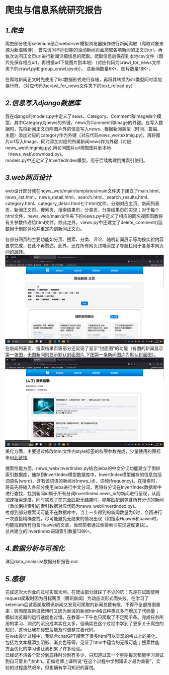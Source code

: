 # 爬虫与信息系统研究报告
## *1.爬虫*
爬虫部分使用selenium结合webdriver模拟浏览器操作进行新闻爬取（爬取对象来源为新浪微博），首先访问不同日期的滚动新闻页面爬取各项新闻的正文页url，再依次访问正文页url进行新闻详细信息的爬取。爬取信息后保存到本地csv文件（图片先保存相应url，再根据url下载图片到本地）（对应代码为crawl_for_news文件夹下的crawl.py和group_crawl.ipynb）。 总新闻数量6K+，图片数量18K+。
   
在爬取新闻正文时先使用了list数据形式进行存储，再将其转换为str类型同时添加换行符。（对应代码为crawl_for_news文件夹下的text_reload.py）  
## *2.信息写入django数据库*
我在django的models.py中定义了news、Category、Comment和Image四个模型，其中Category为news的外键，news为Comment和Image的外键。在写入数据时，先将新闻正文页除图片外的信息写入news、根据新闻类型（时间、篇幅、主题）添加对应的category作为外键（对应代码news_we\/textmig.py)，再将图片url写入Image、同时添加对应的所属新闻news作为外键（对应news_web\imgmig.py),再访问图片url爬取图片到本地（news_web\download.py)。  
models.py中还定义了InvertedIndex模型，用于后续构建倒排索引使用。 
## *3.web网页设计*
web设计部分我在news_web/main/templates/main文件夹下建立了main.html、news_list.html、news_detail.html、search.html、search_results.html、category.html、category_detail.html七个html文件，分别对应主页、新闻列表页、新闻正文页、搜索页、搜索结果页、分类页、分类结果页的实现；对于每个html文件，news_web/main文件夹下的views.py中定义了相应的同名视图函数将有关参数传递给html文件。除此之外，views.py中还建立了delete_comment()函数用于删除评论并重定向到新闻正文页。

各部分网页的主要功能如分页、搜索、分类、评论、随机新闻展示等均按实验内容要求完成，在此不再赘述。此外，还在所有网页顶端添加了导航栏用于各基本网页间的跳转。
![主页图](.\news_web\主页.png "main")
在新闻列表页、搜索结果页等部分还实现了显示“封面图”的功能（有图的新闻显示第一张图，无图新闻则显示默认封面图片,下图第一条新闻图片为默认封面图）。
![列表页图](.\news_web\列表页.png "list")
美化方面，主要通过修改html文件内style标签的各项参数完成，少量使用的图标来自[此链接](https://cdnjs.cloudflare.com/ajax/libs/font-awesome/6.0.0-beta3/css/all.min.css).  

搜索性能方面，news_web/invertindex.py结合jieba的中文分词功能建立了倒排索引数据库，储存到InvertIndex模型数据库中。InvertIndex模型储存的信息包括词语名(word)、含有该词语的新闻id(news_id)、词频(frequency)。在搜索时，将首先将输入各部分使用jieba进行中文分词，再将各分词在InvertIndex数据库中进行查找，找到新闻id属于所有分词InvertIndex.news_id的新闻进行呈现，从而加速搜索速度。同时实现了在完全匹配无结果时，能够匹配到包含所有分词的新闻（添加倒排索引的索引数据对应代码为news_web\invertindex.py)。  
考虑到部分搜索词可能不在数据库中，当上一步得到的新闻数量为0时，会再进行一次直接精确查找，尽可能避免无结果的情况出现（如搜索Huawei和uawei时，均能找到所有包含Huawei的文章，当然前者通过倒排索引实现速度更快）。  
总共建立的InvertIndex词语索引数量138K+。
## *4.数据分析与可视化*
详见data_analysis\数据分析报告.md
## *5.感想*
完成这次大作业的过程实属坎坷。在爬虫部分就踩了不少的坑：先是在试图使用request爬取时因为目标网页（腾讯新闻）为动态流形式而失败，在学习了selenium后试着爬取腾讯新闻又发现可爬取的新闻总数有限，不得不全部推倒重来；转而爬取新浪微博时又因为新浪的新闻html格式种类过多而增加了代码量；模拟浏览器的运行速度也过慢，在教室一下午也只爬取了不足两千条。完成任务所用的学习、测试的沉没成本实在太多，但确实在这个过程中学到了更多关于爬虫的知识，这也让我在碰壁后能及时调整完善代码。  
在web设计过程中，我结合chatGPT探索了很多html可以实现的格式上的美化，包括为文本框添加阴影、渐变色等等，见证了html中蕴含的无限可能；搜索性能方面优化的学习也让我积累了许多经验。  
已经记不清各个部分到底耗时分别有多少，只知道过去一个星期每天都能学习测试到自习室关门hhhh。正如老师上课所说“在这个过程中学到知识才最为重要”，实验的过程虽然艰辛，但也确有学习知识的喜悦。